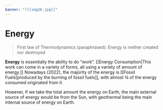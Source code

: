 ```yaml
---
banner: "![[img26.jpg]]"
---
```

# Energy
> First law of Thermodynamics (paraphrased): Energy is neither created nor destroyed
 
**Energy** is essentially the ability to do “work”. [[Energy Consumption|This work can come in a variety of forms, all using a variety of amount of energy.]] Nowadays (2022), the majority of the energy is [[Fossil Fuels|produced by the burning of fossil fuels]], with almost ¾ of the energy consumed originated from it.

However, if we take the total amount the energy on Earth, the main external source of energy would be from the Sun, with geothermal being the main internal source of energy on Earth.